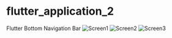# flutter_application_2
Flutter Bottom Navigation Bar
![Screen1](https://user-images.githubusercontent.com/47052707/154471589-43882428-4dbe-4953-93fa-334b10501bda.png)
![Screen2](https://user-images.githubusercontent.com/47052707/154471617-ea7d93c1-a598-48d6-aa23-593bffcc41b2.png)
![Screen3](https://user-images.githubusercontent.com/47052707/154471647-9ae9b005-eb7e-493e-84f4-d1873f2e1412.png)
